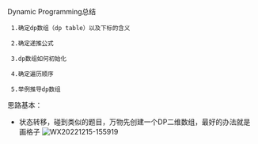 Dynamic Programming总结

     1.确定dp数组（dp table）以及下标的含义

     2.确定递推公式

     3.dp数组如何初始化

     4.确定遍历顺序

     5.举例推导dp数组

思路基本：
  * 状态转移，碰到类似的题目，万物先创建一个DP二维数组，最好的办法就是画格子
![WX20221215-155919](https://user-images.githubusercontent.com/16535001/207804735-1fd027e8-5d3b-46b9-9003-a87cbdddb748.png)
